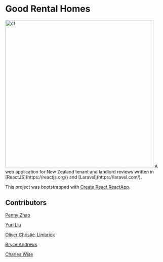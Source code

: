 # Good Rental Homes
<img width="468" alt="c1" src="https://user-images.githubusercontent.com/90834709/154624676-60c8432e-a592-44bd-a6b3-228ac5fd6e36.PNG">
A web application for New Zealand tenant and landlord reviews written in [ReactJS](https://reactjs.org/) and [Laravel](https://laravel.com/).

This project was bootstrapped with [Create React ReactApp](https://github.com/facebook/create-react-app).

## Contributors

[Penny Zhao](https://github.com/pennyliangzhao)

[Yuri Liu](https://github.com/Yuriliu0909)

[Oliver Christie-Limbrick](https://github.com/Christoliv3)

[Bryce Andrews](https://github.com/Bryce-W-Andrews)

[Charles Wise](https://github.com/cmorgenstern)
